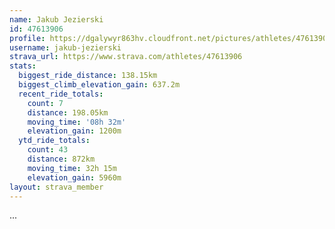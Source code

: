 ```yaml
---
name: Jakub Jezierski
id: 47613906
profile: https://dgalywyr863hv.cloudfront.net/pictures/athletes/47613906/14681924/1/large.jpg
username: jakub-jezierski
strava_url: https://www.strava.com/athletes/47613906
stats:
  biggest_ride_distance: 138.15km
  biggest_climb_elevation_gain: 637.2m
  recent_ride_totals:
    count: 7
    distance: 198.05km
    moving_time: '08h 32m'
    elevation_gain: 1200m
  ytd_ride_totals:
    count: 43
    distance: 872km
    moving_time: 32h 15m
    elevation_gain: 5960m
layout: strava_member
--- 
```

...
